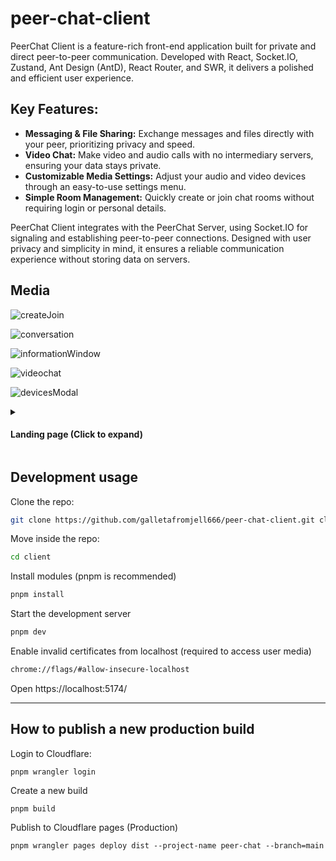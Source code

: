 # peer-chat-client

PeerChat Client is a feature-rich front-end application built for private and direct peer-to-peer communication. Developed with React, Socket.IO, Zustand, Ant Design (AntD), React Router, and SWR, it delivers a polished and efficient user experience.

## Key Features:

- **Messaging & File Sharing:** Exchange messages and files directly with your peer, prioritizing privacy and speed.
- **Video Chat:** Make video and audio calls with no intermediary servers, ensuring your data stays private.
- **Customizable Media Settings:** Adjust your audio and video devices through an easy-to-use settings menu.
- **Simple Room Management:** Quickly create or join chat rooms without requiring login or personal details.

PeerChat Client integrates with the PeerChat Server, using Socket.IO for signaling and establishing peer-to-peer connections. Designed with user privacy and simplicity in mind, it ensures a reliable communication experience without storing data on servers.

## Media

![createJoin](https://github.com/user-attachments/assets/6b207248-4752-49d8-a9cb-5521268101fe)

![conversation](https://github.com/user-attachments/assets/f27472fb-47d8-4c58-b4fa-913af1f7e7b6)

![informationWindow](https://github.com/user-attachments/assets/2642db35-fd97-4c43-8f3f-3fdb437a59b8)

![videochat](https://github.com/user-attachments/assets/02800e17-6f6b-4b12-a113-b0bad5ca2fef)

![devicesModal](https://github.com/user-attachments/assets/2e18b845-4e30-4760-86f0-59101acb6cc3)

<details>
  <summary><h4>Landing page (Click to expand)</h4></summary>
  <img src="https://github.com/user-attachments/assets/56f3167e-0584-4271-ab6e-354240627411"/>
</details>


## Development usage

Clone the repo:

```bash
git clone https://github.com/galletafromjell666/peer-chat-client.git client
```

Move inside the repo:

```bash
cd client
```

Install modules (pnpm is recommended)

```bash
pnpm install
```

Start the development server

```bash
pnpm dev
```

Enable invalid certificates from localhost (required to access user media)

```bash
chrome://flags/#allow-insecure-localhost
```

Open https://localhost:5174/

---

## How to publish a new production build

Login to Cloudflare:

```shell
pnpm wrangler login
```

Create a new build

```shell
pnpm build
```

Publish to Cloudflare pages (Production)

```shell
pnpm wrangler pages deploy dist --project-name peer-chat --branch=main
```
